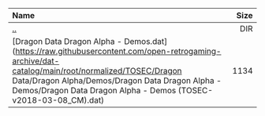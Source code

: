 |Name|Size|
|:---|---:|
|[..](../index.html)|DIR|
|[Dragon Data Dragon Alpha - Demos.dat](https://raw.githubusercontent.com/open-retrogaming-archive/dat-catalog/main/root/normalized/TOSEC/Dragon Data/Dragon Alpha/Demos/Dragon Data Dragon Alpha - Demos/Dragon Data Dragon Alpha - Demos (TOSEC-v2018-03-08_CM).dat)|1134|
